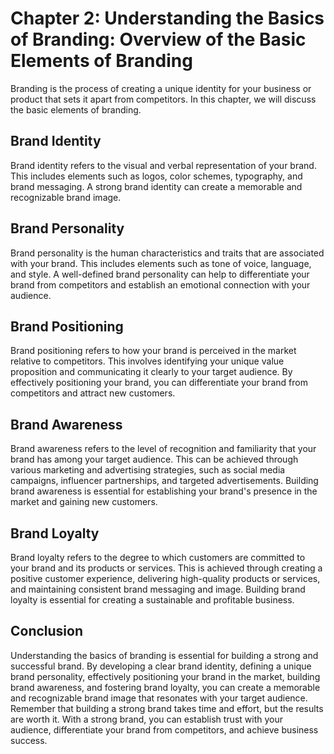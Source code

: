 Chapter 2: Understanding the Basics of Branding: Overview of the Basic Elements of Branding
===========================================================================================

Branding is the process of creating a unique identity for your business or product that sets it apart from competitors. In this chapter, we will discuss the basic elements of branding.

Brand Identity
--------------

Brand identity refers to the visual and verbal representation of your brand. This includes elements such as logos, color schemes, typography, and brand messaging. A strong brand identity can create a memorable and recognizable brand image.

Brand Personality
-----------------

Brand personality is the human characteristics and traits that are associated with your brand. This includes elements such as tone of voice, language, and style. A well-defined brand personality can help to differentiate your brand from competitors and establish an emotional connection with your audience.

Brand Positioning
-----------------

Brand positioning refers to how your brand is perceived in the market relative to competitors. This involves identifying your unique value proposition and communicating it clearly to your target audience. By effectively positioning your brand, you can differentiate your brand from competitors and attract new customers.

Brand Awareness
---------------

Brand awareness refers to the level of recognition and familiarity that your brand has among your target audience. This can be achieved through various marketing and advertising strategies, such as social media campaigns, influencer partnerships, and targeted advertisements. Building brand awareness is essential for establishing your brand's presence in the market and gaining new customers.

Brand Loyalty
-------------

Brand loyalty refers to the degree to which customers are committed to your brand and its products or services. This is achieved through creating a positive customer experience, delivering high-quality products or services, and maintaining consistent brand messaging and image. Building brand loyalty is essential for creating a sustainable and profitable business.

Conclusion
----------

Understanding the basics of branding is essential for building a strong and successful brand. By developing a clear brand identity, defining a unique brand personality, effectively positioning your brand in the market, building brand awareness, and fostering brand loyalty, you can create a memorable and recognizable brand image that resonates with your target audience. Remember that building a strong brand takes time and effort, but the results are worth it. With a strong brand, you can establish trust with your audience, differentiate your brand from competitors, and achieve business success.

